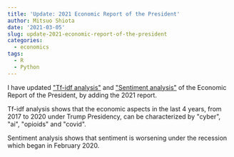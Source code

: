 ```yaml
---
title: 'Update: 2021 Economic Report of the President'
author: Mitsuo Shiota
date: '2021-03-05'
slug: update-2021-economic-report-of-the-president
categories:
  - economics
tags:
  - R
  - Python
---
```


I have updated ["Tf-idf analysis"](https://github.com/mitsuoxv/erp/blob/master/README.md) and ["Sentiment analysis"](https://github.com/mitsuoxv/erp/blob/master/Sentiment.md) of the Economic Report of the President, by adding the 2021 report.

Tf-idf analysis shows that the economic aspects in the last 4 years, from 2017 to 2020 under Trump Presidency, can be characterized by "cyber", "ai", "opioids" and "covid".

Sentiment analysis shows that sentiment is worsening under the recession which began in February 2020.

